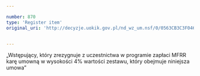 ```yaml
---

number: 870
type: 'Register item'
original_uri: 'http://decyzje.uokik.gov.pl/nd_wz_um.nsf/0/0563CB3C3F046BB3C12572DD00329712?OpenDocument'


---
```


„Wstępujący, który zrezygnuje z uczestnictwa w programie zapłaci MFRR karę umowną w wysokości 4% wartości zestawu, który obejmuje niniejsza umowa”
